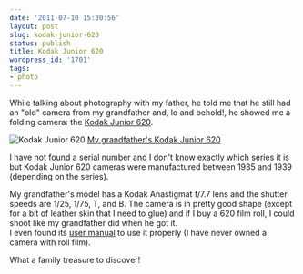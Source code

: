 ```yaml
---
date: '2011-07-10 15:30:56'
layout: post
slug: kodak-junior-620
status: publish
title: Kodak Junior 620
wordpress_id: '1701'
tags:
- photo
---
```


While talking about photography with my father, he told me that he still had an "old" camera from my grandfather and, lo and behold!, he showed me a folding camera: the [Kodak Junior 620][kodak].


![Kodak Junior 620](http://farm7.static.flickr.com/6126/5921672819_8fe893bb36_z.jpg)
[My grandfather's Kodak Junior 620](http://www.flickr.com/photos/jmesnil/5921672819/)


I have not found a serial number and I don't know exactly which series it is but Kodak Junior 620 cameras were manufactured between 1935 and 1939 (depending on the series).

My grandfather's model has a Kodak Anastigmat f/7.7 lens and the shutter speeds are 1/25, 1/75, T, and B.
The camera is in pretty good shape (except for a bit of leather skin that I need to glue) and if I buy a 620 film roll, I could shoot like my grandfather did when he got it.  
I even found its [user manual][manual] to use it properly (I have never owned a camera with roll film).

What a family treasure to discover!

[kodak]: http://vieilalbum.com/KodakJuniorsix20US.htm
[manual]: http://www.cameramanuals.org/kodak_pdf/kodak_junior_six-20_six-16_iii.pdf
